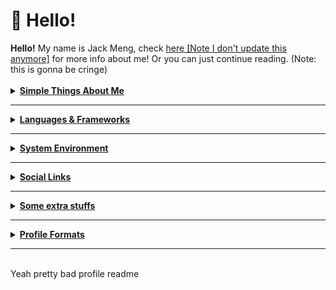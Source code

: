 <h1> 🍵 Hello! </h1>
<a><strong>Hello!</strong> My name is Jack Meng, check <a href="https://exoad.github.io/exoad/mds/Main.html">here [Note I don't update this anymore]</a>
  for more info about me! Or you can just continue reading. (Note: this is gonna be cringe)</a>
<br><br>
<details>
  <summary><strong><u>Simple Things About Me</u></strong></summary>
<h2>Things I do / About me</h2>
<ul>
  <li><strong>Competitive programmer</strong> - currently doing USACO silver. Also do things like CodeForces, GCJ,
    AtCoder, etc..</li>
  <li><strong>Main Language: C & Elixir</strong></li>
  <li><strong>Currently learning: C++, Lisp</strong></li>
  <li><strong>Currently in High School</strong></li>
  <li><strong>I love to build and compile from source</strong></li>
</ul>
</details>
<hr>
<details>
  <summary><strong><u>Languages & Frameworks</u></strong></summary>
<h2>Languages & Frameworks & Others</h2>
<p>
  <a href="https://www.javascript.com/"><img
      src="https://img.shields.io/badge/JavaScript-F7DF1E?style=for-the-badge&logo=javascript&logoColor=black" alt=""
      srcset=""></a>
  <a href="https://www.oracle.com/java/technologies/"><img
      src="https://img.shields.io/badge/Java-007396?style=for-the-badge&logo=java&logoColor=white"></a>
  <a href="https://en.wikipedia.org/wiki/C_(programming_language)"><img
      src="https://img.shields.io/badge/C-A8B9CC?style=for-the-badge&logo=c&logoColor=white"></a>
  <a href="https://www.cplusplus.com/"><img
      src="https://img.shields.io/badge/C++-00599C?style=for-the-badge&logo=cplusplus&logoColor=white"></a>
  <a href="https://nodejs.org/en/"><img
      src="https://img.shields.io/badge/NodeJS-339933?style=for-the-badge&logo=node.js&logoColor=white"></a>
  <a href="https://clojure.org/"><img
      src="https://img.shields.io/badge/Clojure-5881D8?style=for-the-badge&logo=clojure&logoColor=white"></a>
  <a href="https://html.spec.whatwg.org/"><img
      src="https://img.shields.io/badge/HTML5-E34F26?style=for-the-badge&logo=html5&logoColor=white"></a>
  <a href="https://gradle.org/"><img
      src="https://img.shields.io/badge/Gradle-02303A?style=for-the-badge&logo=gradle&logoColor=white"></a>
  <a href="https://elixir-lang.org/"><img
      src="https://img.shields.io/badge/Elixir-4B275F?style=for-the-badge&logo=elixir&logoColor=white"></a>
  <a href="https://maven.apache.org/"><img
      src="https://img.shields.io/badge/Apache%20Maven-C71A36?style=for-the-badge&logo=apache%20maven&logoColor=white"></a>
  <a href="https://www.rust-lang.org/"><img
      src="https://img.shields.io/badge/Rust-000000?style=for-the-badge&logo=rust&logoColor=white"></a>
  <a href="https://crystal-lang.org/"><img
      src="https://img.shields.io/badge/Crystal-000000?style=for-the-badge&logo=crystal&logoColor=white"></a>
</p>
  </details>
<hr>
<details>
  <summary><strong><u>System Environment</u></strong></summary>
<h2>My System Environment</h2>
<ul>
  <li><strong>OS: </strong>Manjaro, Arch</li>
  <li><strong>WM: </strong>i3, BSPWM, PLASMA</li>
  <li><strong>Terminal/Shell: </strong>Kitty, Alacritty</li>
  <li><strong>Code Environment: <br>
      <a href="https://code.visualstudio.com/"><img
          src="https://img.shields.io/badge/Visual_Studio_Code-0078D4?style=for-the-badge&logo=visual%20studio%20code&logoColor=white"></a>
      <a href="https://www.jetbrains.com/clion/"><img
          src="https://img.shields.io/badge/CLion-000000?style=for-the-badge&logo=clion&logoColor=white"></a>
      <a href="https://www.gnu.org/software/emacs/"><img
          src="https://img.shields.io/badge/GNU%20Emacs-7F5AB6?style=for-the-badge&logo=gnu%20emacs&logoColor=white"></a>
    </strong>
</ul>
</details>
<hr>
<details>
  <summary><strong><u>Social Links</u></strong></summary>
<h2>Socials</h2>
<p>
  <a href="https://discord.gg/PbJQRT9zQ8"><img
      src="https://img.shields.io/badge/Discord%20Server-5865F2?style=for-the-badge&logo=discord&logoColor=white"></a>
  <a href="http://exoad.github.io/exoad"><img src="https://img.shields.io/badge/Website-00B265?style=for-the-badge"></a>
  <a href="https://www.reddit.com/user/Chunkyfungus123"><img
      src="https://img.shields.io/badge/u/Chunkyfungus123-FF4500?style=for-the-badge&logo=reddit&logoColor=white"></a>
</p>
</details>
<hr>
<details>
  <summary><strong><u>Some extra stuffs</u></strong></summary>
<h2>Stats</h2>
<p>
  <img src="https://github-readme-stats.vercel.app/api?username=exoad&show_icons=true&theme=calm">
  <img src="https://github-readme-stats.vercel.app/api/top-langs/?username=exoad&layout=compact&theme=calm">
</p>
  </details>
<hr>
<details>
  <summary><strong><u>Profile Formats</u></strong></summary>
  <h2>View my profile in other languages!</h2>
  <a href="https://github.com/exoad/exoad/blob/main/README.md">English</a>
  <br>
  <a href="https://github.com/exoad/exoad/blob/main/README_JP.md">Japanese</a>
  <br>
  <a href="https://github.com/exoad/exoad/blob/main/README_CH.md">Chinese</a>
  <hr>
  <h2>View my profile in other formats!</h2>
  <p>Note: not all languages are supported for different file types. <strong>ALL FILE FORMATS ARE INCOMPLETE AND NEEDS FURTHER REVISIONS</strong></p>
  <a href="https://github.com/exoad/exoad/blob/main/README.md">MARKDOWN (html form)<code>.md</code></a>
  <br>
  <a href="https://github.com/exoad/exoad/blob/main/README.odt">OPENDOCUMENT <code>.odt</code></a>
  <br>
  <a href="https://github.com/exoad/exoad/blob/main/README.rtf">RICH TEXT FORMAT <code>.rtf</code></a>
  <br>
</details>
<hr>
<br>
<footer>Yeah pretty bad profile readme</footer>
